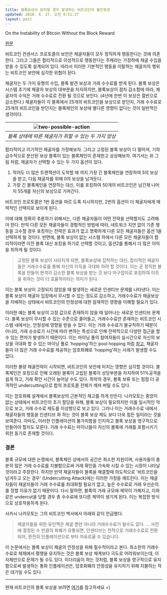 ```yaml
---
title: 블록보상이 없어질 경우 발생하는 비트코인의 불안정성
updated: 2018. 6. 27. 오전 9:51:37
layout: post
---
```


On the Instability of Bitcoin Without the Block Reward

[원문](http://www.cs.princeton.edu/~smattw/CKWN-CCS16.pdf)

비트코인 컨센서스 프로토콜의 보안은 채굴자들이 모두 정직하게 행동한다는 것에 의존한다. 그리고 그들은 합리적으로 이성적으로 행동한다는 주체라는 가정하에 채굴 수입을 받을 수 있도록 설계되어 있다. 따라서 이러한 기본적인 행동을 이탈하는 채굴자의 행위는 비트코인 보안에 심각한 위협이 된다.

채굴자는 두 가지 유형의 수입, 블록 발견 보상과 거래 수수료를 받게 된다. 블록 보상은 시스템 초기에 채굴자 보상의 대부분을 차지하지만, 블록보상이 점차 감소함에 따라, 채굴자의 수익은 거래 수수료로 전환 될 것으로 보인다. (4년에 한번 이 보상은 절반으로 감소한다.) 채굴자들이 각 블록에서 25개의 비트코인을 보상으로 받던지, 거래 수수료로 25개의 비트코인을 받던지는 블록체인의 보상에 별다른 영향이 없다는 것이 일반적인 생각이다.

|![two-possible-action](/images/2018/06/two-possible-action.png)|
|:--:|
| *블록 상태에 따른 채굴자가 취할 수 있는 두 가지 양상* |

합리적이고 이기적인 채굴자를 가정해보자. 그리고 고정된 블록 보상이 다 떨어져, 기하급수적으로 분산된 보상 블록이 있는 블록체인이 존재한고 상상해보자. 여기서는 위 그림 처럼, 채굴자가 선택할 수 있는 두 가지 옵션이 있다.

1. 적어도 더 많은 트랜잭션이 도착할 때 까지 가장 긴 블록체인을 연장하여 5의 보상을 받고, 다음 채굴자를 위해 0의 보상을 남겨둔다.
2. 가장 긴 블록체인을 연장하는 대신, 이를 포킹하여 50개의 비트코인은 남긴채 나머지 55개를 자신의 보상으로 가져간다.

비트코인 프로토콜은 1번 옵션을 따르 도록 지시하지만, 2번의 옵션이 더 채굴자에게 매력적인 선택지로 보이게 된다.

이에 대해 정확히 추론하기 위해서는, 다른 채굴자들이 어떤 전략을 선택할지도 고려해야 한다. 만약 다른 모든 채굴자들이 경험적인 방법에 따라, 네트워크 지연 없이 기존 행동을 고수할 경우 포킹하는 전략은 효과가 없고 명확하게 다른 모든 채굴자들은 옵션 1을 선택하게 될 것이다. 반면에, 블록 보상이 없는 시스템 하에서 다른 모든 채굴자들이 합리적이라면 이전 블록 대신 포킹을 하기로 선택할 것이고, 옵션2를 통해서 더 많은 이익을 취하게 될 것이다.

> 고정된 블록 보상이 사라지게 되면, 블록보상에 집착하는 대신, 합리적인 채굴자들은 거래수수료를 통해 자신의 이득을 극대화 하려 할 것이다. 이는 곧 정직한 블록을 만들어 현격히 감소한 블록 보상을 받는 것 보다 마구잡이로 포킹하여 이득을 취하는 것이 더 효율적이라는 의미가 된다.

이는 블록 보상이 고정되지 않았을 때 발생하는 새로운 인센티브 문제를 나타낸다. 이는 블록 보상이 채굴자 입장에서 무시할 수 있는 정도로 감소하고, 거래수수료가 채굴보상을 지배하는 상태에서 비트코인의 안정성에 대한 잠재적인 영향을 이해할 필요가 있다.

이러한 예는 블록 보상이 고정 값으로 존재하지 않을 때 일어나는 새로운 인센티브 문제다. 블록 보상이 무시할 수 있는 수준으로 줄어들고, 거래수수료만 존재하는 비트코인 시스템 내에서는, 안정성에 영향을 받을 수 있다. 이는 거래 수수료가 불규칙하기 때문이 아니라, 거래 슈슈료가 시간에 따라 변하는 특성으로 인해 전략적으로 다양한 접근을 할 수 있는 편차가 발생하기 때문이다. 이는 마이닝 풀의 참여자들이 실시간으로 자신의 보상을 극대화 할 수 있는 마이닝 풀로 'hopping'하는 pool hopping 처럼 [참고](https://arxiv.org/pdf/1112.4980.pdf), 채굴자들이 더 많은 거래 수수료를 제공하는 암호화폐로 'hopping'하는 사례가 발생할 수도 있다.

이러한 불량 채굴전략이 시작되면, 비트코인의 보안에 미치는 영향은 심각할 것이다. 블록체인은 포킹으로 인해 오래된 블록이 고립된 블록이 상당부분을 차지하여 51%공격을 쉽게 하고, 거래 확인 시간이 늘어날 수도 있다. 최악의 경우, 블록 보류 또는 점점 더 공격적인 undercutting으로 합의 프로토콜 전체가 깨져 버릴 수도 있다.

이는 암호화폐 설계에서 블록보상의 근본적인 재고를 하게 만든다. 나카모토는 중앙이 없는 상태에서 비트코인의 초기 할당을 위해, 블록 보상이 필요하지만 이를 일시적인 악으로 보고, 거래 수수료 제도를 이상향으로 보고 있다. 그러나 이는 거래수수료 내에서 채굴자들의 행동을 인센티브 화 하는 것이 블록 보상 제도 보다 더욱 힘든 일이라는 것을 보여준다. 아마도, 이러한 인플레이션의 불가피함을 인지하고 블록 보상을 영구적으로 만들어야 할지도 모른다. 거래 수수료는 마이너들이 자신의 블록에 거래를 포함시키기 위한 동기로 존재할 것이다.

### 결론

블록 규모에 대한 논쟁에서, 블록체인 상에서의 공간은 희소한 자원이며, 사용자들이 충분히 많은 거래 수수료를 지불함으로써 거래 확인을 가속화 시킬 수 있는 시장이 나타날 것이라고 주장한다. 하지만 만약 채굴자들이 블록을 해결할때 의도적으로 '비트코인을 남겨두고 오는 경우' (Undercutting Attack)에는 이러한 가정을 깨트린다. 이는 채굴자들이 채굴자들이 거래 수수료를 최대화할 필요가 없고, 높은 수수료로 거래 우선순의를 정할 이유가 없기 때문이다. 다시 말하면, 블록의 거래 규모에 제약이 가해지고, 이와 같은 undercut을 당할 경우 총 수수료에 또다른 제약이 생기게 된다. 이는 복잡한 방식으로 상호작용하게 된다.

사카시 나카모토는 그의 비트코인 백서에서 아래와 같이 언급했다.

> 채굴자들을 위한 유인책은 채굴 뿐만 아니라 거래수수료가 될수도 있다. ... 사전에 결정된 수 만큼의 화폐가 유통되면, 인센티브는 전적으로 거래수수료로 전환되어, 완전히 인플레이션으로 부터 자유로울 수 있습니다.

이 논문에서는 블록 보상이 채굴의 안정성을 위해 필수적이라고 본다. 최소한의 거래수수료로 체제에서 평행을 유지하는 것은 블록 보상 체계보다 극도로 어려워보이는데, 이 자체만으로 문제가 될 수도 있다. 이더리움이 하는 것처럼, 블록 보상을 영구적으로 유지함으로써 발생하는 통화 인플레이션은, 암호화폐의 안정성을 유지하기 위해 지불하는 작은 대가일 수도 있다.

----

현재 비트코인의 블록 보상을 보려면 [여기](https://www.bitcoinblockhalf.com/)를 참고하세요 =)

